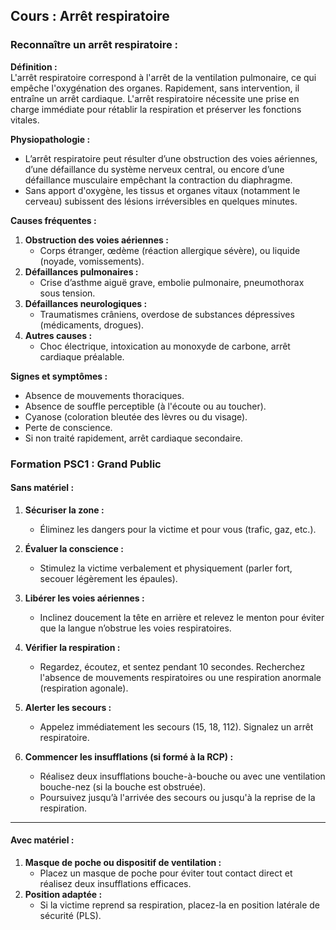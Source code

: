 ## **Cours : Arrêt respiratoire**

### **Reconnaître un arrêt respiratoire :**

**Définition :**  
L'arrêt respiratoire correspond à l'arrêt de la ventilation pulmonaire, ce qui empêche l'oxygénation des organes. Rapidement, sans intervention, il entraîne un arrêt cardiaque. L'arrêt respiratoire nécessite une prise en charge immédiate pour rétablir la respiration et préserver les fonctions vitales.

**Physiopathologie :**

- L’arrêt respiratoire peut résulter d’une obstruction des voies aériennes, d’une défaillance du système nerveux central, ou encore d’une défaillance musculaire empêchant la contraction du diaphragme.
- Sans apport d'oxygène, les tissus et organes vitaux (notamment le cerveau) subissent des lésions irréversibles en quelques minutes.

**Causes fréquentes :**

1. **Obstruction des voies aériennes :**
    - Corps étranger, œdème (réaction allergique sévère), ou liquide (noyade, vomissements).
2. **Défaillances pulmonaires :**
    - Crise d’asthme aiguë grave, embolie pulmonaire, pneumothorax sous tension.
3. **Défaillances neurologiques :**
    - Traumatismes crâniens, overdose de substances dépressives (médicaments, drogues).
4. **Autres causes :**
    - Choc électrique, intoxication au monoxyde de carbone, arrêt cardiaque préalable.

**Signes et symptômes :**

- Absence de mouvements thoraciques.
- Absence de souffle perceptible (à l'écoute ou au toucher).
- Cyanose (coloration bleutée des lèvres ou du visage).
- Perte de conscience.
- Si non traité rapidement, arrêt cardiaque secondaire.

### **Formation PSC1 : Grand Public**

#### **Sans matériel :**

1. **Sécuriser la zone :**
    
    - Éliminez les dangers pour la victime et pour vous (trafic, gaz, etc.).
2. **Évaluer la conscience :**
    
    - Stimulez la victime verbalement et physiquement (parler fort, secouer légèrement les épaules).
3. **Libérer les voies aériennes :**
    
    - Inclinez doucement la tête en arrière et relevez le menton pour éviter que la langue n’obstrue les voies respiratoires.
4. **Vérifier la respiration :**
    
    - Regardez, écoutez, et sentez pendant 10 secondes. Recherchez l'absence de mouvements respiratoires ou une respiration anormale (respiration agonale).
5. **Alerter les secours :**
    
    - Appelez immédiatement les secours (15, 18, 112). Signalez un arrêt respiratoire.
6. **Commencer les insufflations (si formé à la RCP) :**
    
    - Réalisez deux insufflations bouche-à-bouche ou avec une ventilation bouche-nez (si la bouche est obstruée).
    - Poursuivez jusqu’à l'arrivée des secours ou jusqu'à la reprise de la respiration.

---

#### **Avec matériel :**

1. **Masque de poche ou dispositif de ventilation :**
    - Placez un masque de poche pour éviter tout contact direct et réalisez deux insufflations efficaces.
2. **Position adaptée :**
    - Si la victime reprend sa respiration, placez-la en position latérale de sécurité (PLS).